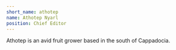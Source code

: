 ```yaml
---
short_name: athotep
name: Athotep Nyarl
position: Chief Editor
---
```

Athotep is an avid fruit grower based in the south of Cappadocia.